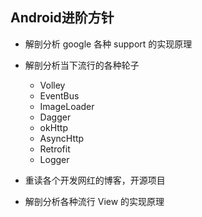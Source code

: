 ## Android进阶方针

- 解剖分析 google 各种 support 的实现原理

- 解剖分析当下流行的各种轮子
	- Volley
	- EventBus
	- ImageLoader
	- Dagger
	- okHttp
	- AsyncHttp
	- Retrofit
	- Logger

- 重读各个开发网红的博客，开源项目

- 解剖分析各种流行 View 的实现原理
